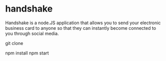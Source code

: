 # handshake
Handshake is a node.JS application that allows you to send your electronic business card to anyone so that they can instantly become connected to you through social media. 


git clone 

npm install 
npm start
